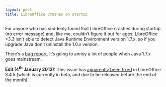 ```yaml
---
layout: post
title: LibreOffice crashes on startup
---
```

<p>For anyone who has suddenly found that LibreOffice crashes during startup (no error message) and, like me, couldn’t figure it out for ages: LibreOffice >3.3 isn’t able to detect Java Runtime Environment version 1.7.x, so if you upgrade Java don’t uninstall the 1.6.x version.
<p>There’s a <a href="https://bugs.freedesktop.org/show_bug.cgi?id=39659">bug report</a>. It’s going to annoy a lot of people when Java 1.7.x goes mainstream.
<p><strong>Edit (4<sup>th</sup> January 2012):</strong> This issue has <a href="https://bugs.freedesktop.org/show_bug.cgi?id=39659#c46">apparently been fixed</a> in LibreOffice 3.4.5 (which is currently in beta, and due to be released before the end of the month).